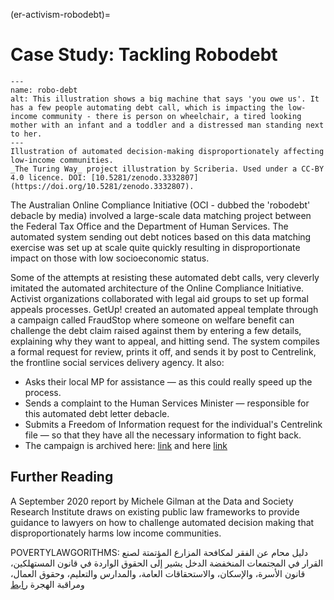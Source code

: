 (er-activism-robodebt)=
# Case Study: Tackling Robodebt

```{figure} ../../figures/robo-debt.jpg
---
name: robo-debt
alt: This illustration shows a big machine that says 'you owe us'. It has a few people automating debt call, which is impacting the low-income community - there is person on wheelchair, a tired looking mother with an infant and a toddler and a distressed man standing next to her.
---
Illustration of automated decision-making disproportionately affecting low-income communities.
_The Turing Way_ project illustration by Scriberia. Used under a CC-BY 4.0 licence. DOI: [10.5281/zenodo.3332807](https://doi.org/10.5281/zenodo.3332807).
```

The Australian Online Compliance Initiative (OCI - dubbed the 'robodebt' debacle by media) involved a large-scale data matching project between the Federal Tax Office and the Department of Human Services. The automated system sending out debt notices based on this data matching exercise was set up at scale quite quickly resulting in disproportionate impact on those with low socioeconomic status.

Some of the attempts at resisting these automated debt calls, very cleverly imitated the automated architecture of the Online Compliance Initiative. Activist organizations collaborated with legal aid groups to set up formal appeals processes. GetUp! created an automated appeal template through a campaign called FraudStop where someone on welfare benefit can challenge the debt claim raised against them by entering a few details, explaining why they want to appeal, and hitting send. The system compiles a formal request for review, prints it off, and sends it by post to Centrelink, the frontline social services delivery agency. It also:

* Asks their local MP for assistance — as this could really speed up the process.
* Sends a complaint to the Human Services Minister — responsible for this automated debt letter debacle.
* Submits a Freedom of Information request for the individual's Centrelink file — so that they have all the necessary information to fight back.
* The campaign is archived here: [link](https://fraudstop.com.au/) and here [link](https://www.getup.org.au/campaigns/income-support/chip-in-to-expand-fraudstop/)


## Further Reading
A September 2020 report by Michele Gilman at the Data and Society Research Institute draws on existing public law frameworks to provide guidance to lawyers on how to challenge automated decision making that disproportionately harms low income communities.

POVERTYLAWGORITHMS: دليل محام عن الفقر لمكافحة المزارع المؤتمتة لصنع القرار في المجتمعات المنخفضة الدخل يشير إلى الحقوق الواردة في قانون المستهلكين، قانون الأسرة، والإسكان، والاستحقاقات العامة، والمدارس والتعليم، وحقوق العمال، ومراقبة الهجرة [رابط](https://datasociety.net/library/poverty-lawgorithms)
